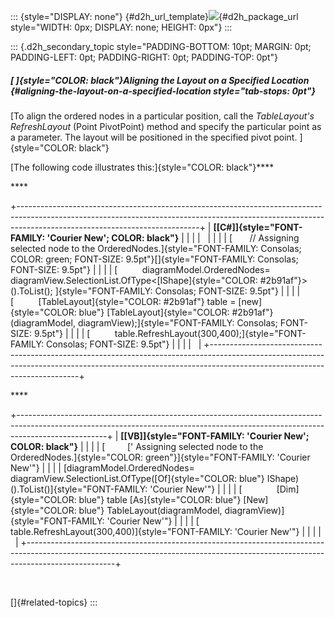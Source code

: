 ::: {style="DISPLAY: none"}
[](ms-xhelp:///?Id=d2h_url_template){#d2h_url_template}![](!package_url!){#d2h_package_url style="WIDTH: 0px; DISPLAY: none; HEIGHT: 0px"}
:::

::: {.d2h_secondary_topic style="PADDING-BOTTOM: 10pt; MARGIN: 0pt; PADDING-LEFT: 0pt; PADDING-RIGHT: 0pt; PADDING-TOP: 0pt"}
##### [ ]{style="COLOR: black"}Aligning the Layout on a Specified Location {#aligning-the-layout-on-a-specified-location style="tab-stops: 0pt"}

[To align the ordered nodes in a particular position, call the *TableLayout's* *RefreshLayout* (Point PivotPoint) method and specify the particular point as a parameter. The layout will be positioned in the specified pivot point. ]{style="COLOR: black"}

[The following code illustrates this:]{style="COLOR: black"}****

**** 

+---------------------------------------------------------------------------------------------------------------------------------------------------------------------------------------------------------+
| **[\[C#\]]{style="FONT-FAMILY: 'Courier New'; COLOR: black"}**                                                                                                                                          |
|                                                                                                                                                                                                         |
|                                                                                                                                                                                                         |
|                                                                                                                                                                                                         |
| [       // Assigning selected node to the OrderedNodes.]{style="FONT-FAMILY: Consolas; COLOR: green; FONT-SIZE: 9.5pt"}[]{style="FONT-FAMILY: Consolas; FONT-SIZE: 9.5pt"}                              |
|                                                                                                                                                                                                         |
| [          diagramModel.OrderedNodes= diagramView.SelectionList.OfType\<[IShape]{style="COLOR: #2b91af"}\>().ToList(); ]{style="FONT-FAMILY: Consolas; FONT-SIZE: 9.5pt"}                               |
|                                                                                                                                                                                                         |
| [          [TableLayout]{style="COLOR: #2b91af"} table = [new]{style="COLOR: blue"} [TableLayout]{style="COLOR: #2b91af"}(diagramModel, diagramView);]{style="FONT-FAMILY: Consolas; FONT-SIZE: 9.5pt"} |
|                                                                                                                                                                                                         |
| [          table.RefreshLayout(300,400);]{style="FONT-FAMILY: Consolas; FONT-SIZE: 9.5pt"}                                                                                                              |
|                                                                                                                                                                                                         |
|                                                                                                                                                                                                         |
+---------------------------------------------------------------------------------------------------------------------------------------------------------------------------------------------------------+

**** 

+----------------------------------------------------------------------------------------------------------------------------------------------------------------------------------+
| **[\[VB\]]{style="FONT-FAMILY: 'Courier New'; COLOR: black"}**                                                                                                                   |
|                                                                                                                                                                                  |
| [         [\' Assigning selected node to the OrderedNodes.]{style="COLOR: green"}]{style="FONT-FAMILY: 'Courier New'"}                                                           |
|                                                                                                                                                                                  |
| [diagramModel.OrderedNodes= diagramView.SelectionList.OfType([Of]{style="COLOR: blue"} IShape)().ToList()]{style="FONT-FAMILY: 'Courier New'"}                                   |
|                                                                                                                                                                                  |
| [              [Dim]{style="COLOR: blue"} table [As]{style="COLOR: blue"} [New]{style="COLOR: blue"} TableLayout(diagramModel, diagramView)]{style="FONT-FAMILY: 'Courier New'"} |
|                                                                                                                                                                                  |
| [              table.RefreshLayout(300,400)]{style="FONT-FAMILY: 'Courier New'"}                                                                                                 |
|                                                                                                                                                                                  |
|                                                                                                                                                                                  |
+----------------------------------------------------------------------------------------------------------------------------------------------------------------------------------+

 

[]{#related-topics}
:::
